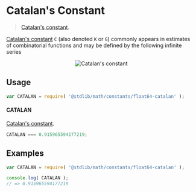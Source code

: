 # Catalan's Constant

> [Catalan's constant][catalan-constant].

<section class="intro">

[Catalan's constant][catalan-constant] `C` (also denoted `K` or `G`) commonly appears in estimates of combinatorial functions and may be defined by the following infinite series

<!-- <equation class="equation" label="eq:catalan_constant" align="center" raw="C = \sum_{n=0}^{\infty} \frac{(-1)^{n}}{(2n+1)^2} = \frac{1}{1^2} - \frac{1}{3^2} + \frac{1}{5^2} - \frac{1}{7^2} + \cdots" alt="Catalan's constant"> -->

<div class="equation" align="center" data-raw-text="C = \sum_{n=0}^{\infty} \frac{(-1)^{n}}{(2n+1)^2} = \frac{1}{1^2} - \frac{1}{3^2} + \frac{1}{5^2} - \frac{1}{7^2} + \cdots" data-equation="eq:catalan_constant">
    <img src="https://cdn.rawgit.com/stdlib-js/stdlib/dcfbde01724b24636e67310985ff1cc50f88e1af/lib/node_modules/@stdlib/math/constants/float64-catalan/docs/img/catalan.svg" alt="Catalan's constant">
    <br>
</div>

<!-- </equation> -->

<!-- </intro> -->


<section class="usage">

## Usage

``` javascript
var CATALAN = require( '@stdlib/math/constants/float64-catalan' );
```

#### CATALAN

[Catalan's constant][catalan-constant].

``` javascript
CATALAN === 0.915965594177219;
```

<!-- </usage> -->


<section class="examples">

## Examples

<!-- TODO: better example -->

``` javascript
var CATALAN = require( '@stdlib/math/constants/float64-catalan' );

console.log( CATALAN );
// => 0.915965594177219
```

<!-- </examples> -->


<section class="links">

[catalan-constant]: http://en.wikipedia.org/wiki/Catalan%27s_constant

<!-- </links> -->
